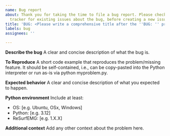 ```yaml
---
name: Bug report
about: Thank you for taking the time to file a bug report. Please check the issue
  tracker for existing issues about the bug, before creating a new issue.
title: 'BUG: <Please write a comprehensive title after the ''BUG: '' prefix>'
labels: bug
assignees: ''

---
```


**Describe the bug**
A clear and concise description of what the bug is.

**To Reproduce**
A short code example that reproduces the problem/missing feature. It should be self-contained, i.e., can be copy-pasted into the Python interpreter or run as-is via python myproblem.py.

**Expected behavior**
A clear and concise description of what you expected to happen.

**Python environment**
Include at least:
 - OS: [e.g. Ubuntu, OSx, Windows]
 - Python: [e.g. 3.12]
 - ReSurfEMG: [e.g. 1.X.X]

**Additional context**
Add any other context about the problem here.
